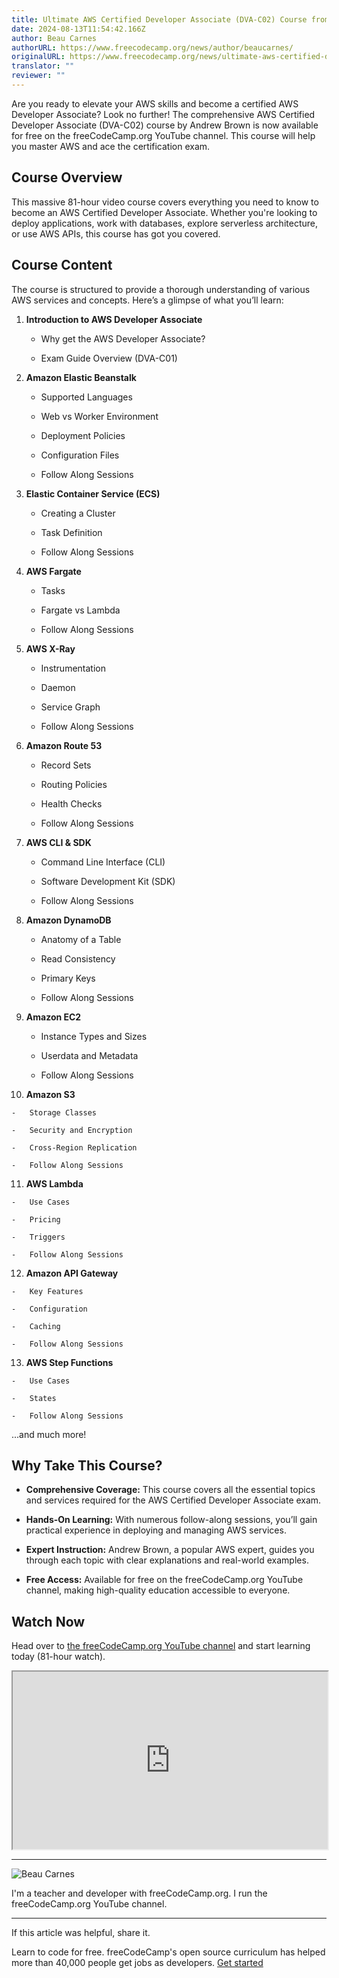 ```yaml
---
title: Ultimate AWS Certified Developer Associate (DVA-C02) Course from Andrew Brown
date: 2024-08-13T11:54:42.166Z
author: Beau Carnes
authorURL: https://www.freecodecamp.org/news/author/beaucarnes/
originalURL: https://www.freecodecamp.org/news/ultimate-aws-certified-developer-associate-dva-c02-course-from-andrew-brown/
translator: ""
reviewer: ""
---
```


Are you ready to elevate your AWS skills and become a certified AWS Developer Associate? Look no further! The comprehensive AWS Certified Developer Associate (DVA-C02) course by Andrew Brown is now available for free on the freeCodeCamp.org YouTube channel. This course will help you master AWS and ace the certification exam.

<!-- more -->

## **Course Overview**

This massive 81-hour video course covers everything you need to know to become an AWS Certified Developer Associate. Whether you're looking to deploy applications, work with databases, explore serverless architecture, or use AWS APIs, this course has got you covered.

## **Course Content**

The course is structured to provide a thorough understanding of various AWS services and concepts. Here’s a glimpse of what you’ll learn:

1.  **Introduction to AWS Developer Associate**
    
    -   Why get the AWS Developer Associate?
        
    -   Exam Guide Overview (DVA-C01)
        
2.  **Amazon Elastic Beanstalk**
    
    -   Supported Languages
        
    -   Web vs Worker Environment
        
    -   Deployment Policies
        
    -   Configuration Files
        
    -   Follow Along Sessions
        
3.  **Elastic Container Service (ECS)**
    
    -   Creating a Cluster
        
    -   Task Definition
        
    -   Follow Along Sessions
        
4.  **AWS Fargate**
    
    -   Tasks
        
    -   Fargate vs Lambda
        
    -   Follow Along Sessions
        
5.  **AWS X-Ray**
    
    -   Instrumentation
        
    -   Daemon
        
    -   Service Graph
        
    -   Follow Along Sessions
        
6.  **Amazon Route 53**
    
    -   Record Sets
        
    -   Routing Policies
        
    -   Health Checks
        
    -   Follow Along Sessions
        
7.  **AWS CLI & SDK**
    
    -   Command Line Interface (CLI)
        
    -   Software Development Kit (SDK)
        
    -   Follow Along Sessions
        
8.  **Amazon DynamoDB**
    
    -   Anatomy of a Table
        
    -   Read Consistency
        
    -   Primary Keys
        
    -   Follow Along Sessions
        
9.  **Amazon EC2**
    
    -   Instance Types and Sizes
        
    -   Userdata and Metadata
        
    -   Follow Along Sessions
        
10.  **Amazon S3**
    
    -   Storage Classes
        
    -   Security and Encryption
        
    -   Cross-Region Replication
        
    -   Follow Along Sessions
        
11.  **AWS Lambda**
    
    -   Use Cases
        
    -   Pricing
        
    -   Triggers
        
    -   Follow Along Sessions
        
12.  **Amazon API Gateway**
    
    -   Key Features
        
    -   Configuration
        
    -   Caching
        
    -   Follow Along Sessions
        
13.  **AWS Step Functions**
    
    -   Use Cases
        
    -   States
        
    -   Follow Along Sessions
        

...and much more!

## **Why Take This Course?**

-   **Comprehensive Coverage:** This course covers all the essential topics and services required for the AWS Certified Developer Associate exam.
    
-   **Hands-On Learning:** With numerous follow-along sessions, you’ll gain practical experience in deploying and managing AWS services.
    
-   **Expert Instruction:** Andrew Brown, a popular AWS expert, guides you through each topic with clear explanations and real-world examples.
    
-   **Free Access:** Available for free on the freeCodeCamp.org YouTube channel, making high-quality education accessible to everyone.
    

## **Watch Now**

Head over to [the freeCodeCamp.org YouTube channel][1] and start learning today (81-hour watch).

<iframe width="560" height="315" src="https://www.youtube.com/embed/TTcyhhH2FWE" style="aspect-ratio: 16 / 9; width: 100%; height: auto;" title="YouTube video player" allow="accelerometer; autoplay; clipboard-write; encrypted-media; gyroscope; picture-in-picture; web-share" referrerpolicy="strict-origin-when-cross-origin" allowfullscreen="" loading="lazy"></iframe>

---

![Beau Carnes](https://cdn.hashnode.com/res/hashnode/image/upload/v1713211849730/O5mmKs5h0.jpg)

I'm a teacher and developer with freeCodeCamp.org. I run the freeCodeCamp.org YouTube channel.

---

If this article was helpful, share it.

Learn to code for free. freeCodeCamp's open source curriculum has helped more than 40,000 people get jobs as developers. [Get started][2]

[1]: https://youtu.be/TTcyhhH2FWE
[2]: https://www.freecodecamp.org/learn/